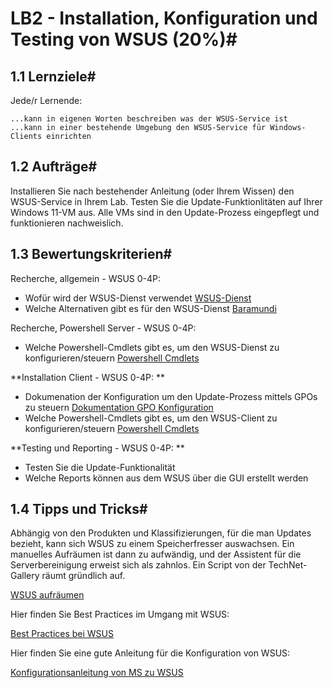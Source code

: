 # LB2 - Installation, Konfiguration und Testing von WSUS (20%)#
## 1.1 Lernziele#

Jede/r Lernende:

    ...kann in eigenen Worten beschreiben was der WSUS-Service ist
    ...kann in einer bestehende Umgebung den WSUS-Service für Windows-Clients einrichten

## 1.2 Aufträge#

Installieren Sie nach bestehender Anleitung (oder Ihrem Wissen) den WSUS-Service in Ihrem Lab. Testen Sie die Update-Funktionlitäten auf Ihrer Windows 11-VM aus. Alle VMs sind in den Update-Prozess eingepflegt und funktionieren nachweislich.
## 1.3 Bewertungskriterien#

Recherche, allgemein - WSUS 0-4P:

- Wofür wird der WSUS-Dienst verwendet [WSUS-Dienst](tech_daten/wsusDienst_P2.md)
- Welche Alternativen gibt es für den WSUS-Dienst [Baramundi](tech_daten/baramundi_P2.md)

Recherche, Powershell Server - WSUS 0-4P:

- Welche Powershell-Cmdlets gibt es, um den WSUS-Dienst zu konfigurieren/steuern [Powershell Cmdlets](tech_daten/powershellCMD_P2.md)

**Installation Client - WSUS 0-4P: **

- Dokumenation der Konfiguration um den Update-Prozess mittels GPOs zu steuern [Dokumentation GPO Konfiguration](tech_daten/dokumentationGPO_P2.md)
- Welche Powershell-Cmdlets gibt es, um den WSUS-Client zu konfigurieren/steuern [Powershell Cmdlets](tech_daten/powershellCMD_P2.md)

**Testing und Reporting - WSUS 0-4P: **

- Testen Sie die Update-Funktionalität 
- Welche Reports können aus dem WSUS über die GUI erstellt werden

## 1.4 Tipps und Tricks#

Abhängig von den Produkten und Klassifi­zierungen, für die man Updates bezieht, kann sich WSUS zu einem Speicher­fresser aus­wachsen. Ein manuelles Auf­räumen ist dann zu auf­wändig, und der Assi­stent für die Server­bereinigung erweist sich als zahnlos. Ein Script von der TechNet-Gallery räumt gründlich auf.

[WSUS aufräumen](https://www.windowspro.de/wolfgang-sommergut/wsus-speicherplatz-zurueckgewinnen-alte-ersetzte-updates-loeschen?utm_source=feedburner&utm_medium=email&utm_campaign=Feed%3A+windowspro+%28WindowsPro%29)

Hier finden Sie Best Practices im Umgang mit WSUS:

[Best Practices bei WSUS](https://learn.microsoft.com/en-us/troubleshoot/mem/configmgr/update-management/windows-server-update-services-best-practices)

Hier finden Sie eine gute Anleitung für die Konfiguration von WSUS:

[Konfigurationsanleitung von MS zu WSUS](https://learn.microsoft.com/de-de/windows/deployment/update/waas-manage-updates-wsus)
